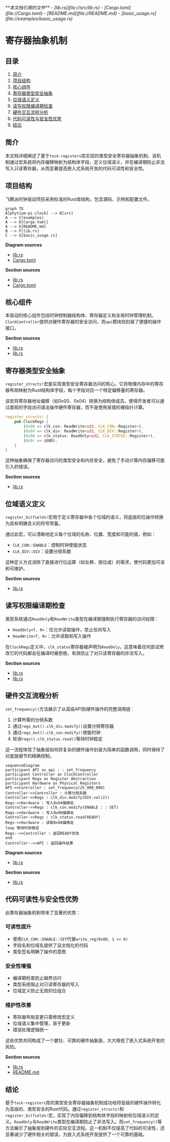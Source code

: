 <cite>
**本文档引用的文件**
- [lib.rs](file://src/lib.rs)
- [Cargo.toml](file://Cargo.toml)
- [README.md](file://README.md)
- [basic_usage.rs](file://examples/basic_usage.rs)
</cite>

# 寄存器抽象机制

## 目录
1. [简介](#简介)
2. [项目结构](#项目结构)
3. [核心组件](#核心组件)
4. [寄存器类型安全抽象](#寄存器类型安全抽象)
5. [位域语义定义](#位域语义定义)
6. [读写权限编译期检查](#读写权限编译期检查)
7. [硬件交互流程分析](#硬件交互流程分析)
8. [代码可读性与安全性优势](#代码可读性与安全性优势)
9. [结论](#结论)

## 简介

本文档详细阐述了基于`tock-registers`库实现的类型安全寄存器抽象机制。该机制通过宏系统将内存偏移映射为结构体字段，定义位域语义，并在编译期防止非法写入只读寄存器，从而显著提高嵌入式系统开发的代码可读性和安全性。

## 项目结构

飞腾派时钟驱动项目采用标准的Rust库结构，包含源码、示例和配置文件。

```mermaid
graph TD
A[phytium-pi-clock] --> B[src]
A --> C[examples]
A --> D[Cargo.toml]
A --> E[README.md]
B --> F[lib.rs]
C --> G[basic_usage.rs]
```

**Diagram sources**
- [lib.rs](file://src/lib.rs#L1-L275)
- [Cargo.toml](file://Cargo.toml#L1-L41)

**Section sources**
- [lib.rs](file://src/lib.rs#L1-L275)
- [Cargo.toml](file://Cargo.toml#L1-L41)

## 核心组件

本驱动的核心组件包括时钟控制器结构体、寄存器定义和全局时钟管理机制。`ClockController`提供对硬件寄存器的安全访问，而`api`模块则封装了便捷的操作接口。

**Section sources**
- [lib.rs](file://src/lib.rs#L39-L275)
- [lib.rs](file://src/lib.rs#L200-L248)

## 寄存器类型安全抽象

`register_structs!`宏是实现类型安全寄存器访问的核心。它将物理内存中的寄存器布局映射为Rust结构体字段，每个字段对应一个特定偏移量的寄存器。

该宏将寄存器地址偏移（如0x00、0x04）转换为结构体成员，使得开发者可以通过直观的字段访问语法操作硬件寄存器，而不是使用易错的裸指针计算。

```rust
register_structs! {
    pub ClockRegs {
        (0x00 => clk_con: ReadWrite<u32, CLK_CON::Register>),
        (0x04 => clk_div: ReadWrite<u32, CLK_DIV::Register>),
        (0x08 => clk_status: ReadOnly<u32, CLK_STATUS::Register>),
        (0x0c => @END),
    }
}
```

这种抽象确保了寄存器访问的类型安全和内存安全，避免了手动计算内存偏移可能引入的错误。

**Section sources**
- [lib.rs](file://src/lib.rs#L12-L19)

## 位域语义定义

`register_bitfields!`宏用于定义寄存器中各个位域的语义，将底层的位操作转换为具有明确含义的符号常量。

通过此宏，可以清晰地定义每个位域的名称、位置、宽度和可能的值，例如：
- `CLK_CON::ENABLE`：控制时钟使能状态
- `CLK_DIV::DIV`：设置分频系数

这种定义方式消除了直接进行位运算（如左移、按位或）的需求，使代码更加可读和可维护。

**Section sources**
- [lib.rs](file://src/lib.rs#L21-L37)

## 读写权限编译期检查

类型系统通过`ReadOnly`和`ReadWrite`类型在编译期强制执行寄存器的访问权限：

- `ReadOnly<T, R>`：仅允许读取操作，禁止任何写入
- `ReadWrite<T, R>`：允许读取和写入操作

在`ClockRegs`定义中，`clk_status`寄存器被声明为`ReadOnly`，这意味着任何尝试修改它的代码都会在编译时被拒绝，有效防止了对只读寄存器的非法写入。

**Section sources**
- [lib.rs](file://src/lib.rs#L12-L19)
- [lib.rs](file://src/lib.rs#L21-L37)

## 硬件交互流程分析

`set_frequency()`方法展示了从高级API到硬件操作的完整调用链：

1. 计算所需的分频系数
2. 通过`regs_mut().clk_div.modify()`设置分频寄存器
3. 通过`regs_mut().clk_con.modify()`使能时钟
4. 轮询`regs().clk_status.read()`等待时钟稳定

这一流程体现了抽象层如何将复杂的硬件操作封装为简单的函数调用，同时保持了对底层细节的精确控制。

```mermaid
sequenceDiagram
participant API as api : : set_frequency
participant Controller as ClockController
participant Regs as Register Abstraction
participant Hardware as Physical Registers
API->>Controller : set_frequency(25_000_000)
Controller->>Controller : 计算分频系数
Controller->>Regs : clk_div.modify(DIV.val(2))
Regs->>Hardware : 写入0x04偏移处
Controller->>Regs : clk_con.modify(ENABLE : : SET)
Regs->>Hardware : 写入0x00偏移处
Controller->>Regs : clk_status.read(READY)
Regs->>Hardware : 读取0x08偏移处
loop 等待时钟稳定
Regs-->>Controller : 返回READY状态
end
Controller-->>API : 返回操作结果
```

**Diagram sources**
- [lib.rs](file://src/lib.rs#L74-L120)

**Section sources**
- [lib.rs](file://src/lib.rs#L74-L120)

## 代码可读性与安全性优势

此寄存器抽象机制带来了显著的优势：

### 可读性提升
- 使用`CLK_CON::ENABLE::SET`代替`write_reg(0x00, 1 << 0)`
- 字段名和位域名提供了自文档化的代码
- 类型签名明确了操作的意图

### 安全性增强
- 编译期检查防止越界访问
- 类型系统阻止对只读寄存器的写入
- 位域定义防止无效的位组合

### 维护性改善
- 寄存器布局变更只需修改宏定义
- 位域语义集中管理，易于更新
- 错误处理逻辑统一

这些优势共同构成了一个健壮、可靠的硬件抽象层，大大降低了嵌入式系统开发的风险。

**Section sources**
- [lib.rs](file://src/lib.rs#L1-L275)
- [README.md](file://README.md#L1-L120)

## 结论

基于`tock-registers`库的类型安全寄存器抽象机制成功地将低级的硬件操作转化为高级的、类型安全的Rust代码。通过`register_structs!`和`register_bitfields!`宏，实现了内存偏移到结构体字段的映射和位域语义的定义。`ReadOnly`与`ReadWrite`类型在编译期防止了非法写入，而`set_frequency()`等方法展示了抽象层到硬件的实际交互流程。这一机制不仅提高了代码的可读性，还显著减少了硬件相关的错误，为嵌入式系统开发提供了一个可靠的基础。